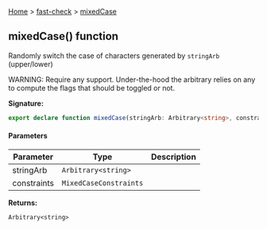 [Home](/) &gt; [fast-check](../fast-check.md) &gt; [mixedCase](mixedCase_1.md)

## mixedCase() function

Randomly switch the case of characters generated by `stringArb` (upper/lower)

WARNING: Require any support. Under-the-hood the arbitrary relies on any to compute the flags that should be toggled or not.

<b>Signature:</b>

```typescript
export declare function mixedCase(stringArb: Arbitrary<string>, constraints?: MixedCaseConstraints): Arbitrary<string>;
```

#### Parameters

|  Parameter | Type | Description |
|  --- | --- | --- |
|  stringArb | <code>Arbitrary&lt;string&gt;</code> |  |
|  constraints | <code>MixedCaseConstraints</code> |  |

<b>Returns:</b>

`Arbitrary<string>`

